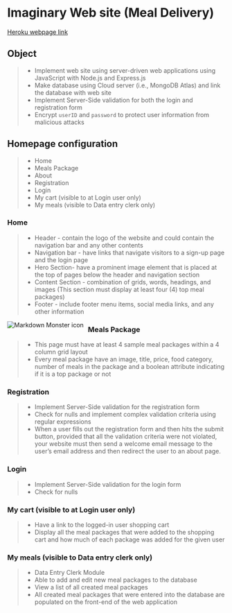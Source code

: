 # Imaginary Web site (Meal Delivery)
[Heroku webpage link](https://evening-badlands-62985.herokuapp.com/)

## Object
>* Implement web site using server-driven web applications using JavaScript with Node.js and Express.js
>* Make database using Cloud server (i.e., MongoDB Atlas) and link the database with web site
>* Implement Server-Side validation for both the login and registration form
>* Encrypt `userID` and `password` to protect user information from malicious attacks

## Homepage configuration
>* Home
>* Meals Package
>* About
>* Registration
>* Login
>* My cart (visible to at Login user only)
>* My meals (visible to Data entry clerk only)

### Home
>* Header - contain the logo of the website and could contain the navigation bar and any other contents 
>* Navigation bar - have links that navigate visitors to a sign-up page and the login page
>* Hero Section- have a prominent image element that is placed at the top of pages below the header and navigation section
>* Content Section - combination of grids, words, headings, and images (This section must display at least four (4) top meal packages)
>* Footer - include footer menu items, social media links, and any other information
<img src="C:\Users\k\Pictures\home.jpg" alt="Markdown Monster icon" style="float: left; margin-right: 10px;" />
     
### Meals Package
>* This page must have at least 4 sample meal packages within a 4 column grid layout
>* Every meal package have an image, title, price, food category, number of meals in the package and a boolean attribute indicating if it is a top package or not 
### Registration
>* Implement Server-Side validation for the registration form
>* Check for nulls and implement complex validation criteria using regular expressions
>* When a user fills out the registration form and then hits the submit button, provided that all the validation criteria were not violated, your website must then send a welcome email message to the user’s email address and then redirect the user to an about page. 
### Login
>* Implement Server-Side validation for the login form
>* Check for nulls 
### My cart (visible to at Login user only)
>* Have a link to the logged-in user shopping cart
>* Display all the meal packages that were added to the shopping cart and how much of each package was added for the given user
### My meals (visible to Data entry clerk only)
>* Data Entry Clerk Module
>* Able to add and edit new meal packages to the database
>* View a list of all created meal packages
>* All created meal packages that were entered into the database are populated on the front-end of the web application
